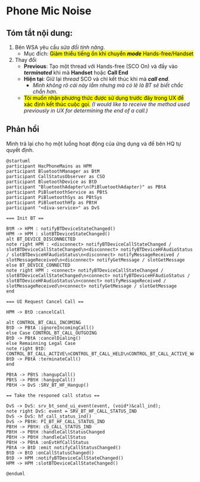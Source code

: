 # Phone Mic Noise

## Tóm tắt nội dung:

1. Bên WSA yêu cầu _sửa đổi tính năng_.
    - Mục đích: <mark>Giảm thiểu tiếng ồn khi chuyển ___mode___ Hands-free/Handset</mark>
1. Thay đổi
    - __Previous__: Tạo một thread với Hands-free (SCO On) và đầy vào ___terminated___ khi mà __Handset__ hoặc __Call End__
    - __Hiện tại__: Giữ lại _thread_ SCO và chỉ kết thúc khi mà ___call end___.
        - _Mình không rõ cái này lắm nhưng mà có lẽ là BT sẽ biết chắc chắn hơn._
    - <mark class=red>Tôi muốn nhận phương thức được sử dụng trước đây trong UX để xác định kết thúc cuộc gọi.</mark> _(I would like to receive the method used previously in UX for determining the end of a call.)_

## Phản hồi

Mình trả lại cho họ một luồng hoạt động của ứng dụng và để bên HQ tự quyết định.

```puml
@startuml
participant HacPhoneMains as HPM
participant BluetoothManager as BtM
participant CallStatusObserver as CSO
participant BluetoothDevice as BtD
participant "BluetoothAdapter\n(PiBluetoothAdapter)" as PBtA
participant PiBluetoothService as PBtS
participant PiBluetoothSys as PBtSys
participant PiBluetoothHfp as PBtH
participant "<diva-service>" as DvS

=== Init BT ==

BtM -> HPM : notifyBTDeviceStateChanged()
HPM -> HPM : slotBTDeviceStateChanged()
alt BT_DEVICE_DISCONNECTED
note right HPM : <disconnect> notifyBTDeviceCallStateChanged / slotBTDeviceCallStateChanged\n<disconnect> notifyBTDeviceHFAudioStatus / slotBTDeviceHFAudioStatus\n<disconnect> notifyMessageReceived / slotMessageReceived\n<disconnect> notifyGetMessage / slotGetMessage
else BT_DEVICE_CONNECTED
note right HPM : <connect> notifyBTDeviceCallStateChanged / slotBTDeviceCallStateChanged\n<connect> notifyBTDeviceHFAudioStatus / slotBTDeviceHFAudioStatus\n<connect> notifyMessageReceived / slotMessageReceived\n<connect> notifyGetMessage / slotGetMessage
end

=== UI Request Cancel Call ==

HPM -> BtD :cancelCall

alt CONTROL_BT_CALL_INCOMING
BtD -> PBtA :ignoreIncomingCall()
else Case CONTROL_BT_CALL_OUTGOING
BtD -> PBtA :cancelDialing()
else Remainning Legal Case
note right BtD: CONTROL_BT_CALL_ACTIVE\nCONTROL_BT_CALL_HELD\nCONTROL_BT_CALL_ACTIVE_WAIT\nCONTROL_BT_CALL_HELD_OUTGOING\nCONTROL_BT_CALL_ACTIVE_HELD
BtD -> PBtA :terminateCall()
end

PBtA -> PBtS :hangupCall()
PBtS -> PBtH :hangupCall()
PBtH -> DvS :SRV_BT_HF_Hangup()

== Take the responed call status ==

DvS -> DvS: srv_bt_send_ui_event(event, (void*)&call_ind);
note right DvS: event = SRV_BT_HF_CALL_STATUS_IND
DvS -> DvS: hf_call_status_ind()
DvS -> PBtH: PI_BT_HF_CALL_STATUS_IND
PBtH -> PBtH: cb_CALL_STATUS_IND
PBtH -> PBtH :handleCallStatusChanged
PBtH -> PBtH :handleCallStatus
PBtH -> PBtA :onEvtHfCallStatus
PBtA -> BtD :emit notifyCallStatusChanged()
BtD -> BtD :onCallStatusChanged()
BtD -> HPM :notifyBTDeviceCallStateChanged()
HPM -> HPM :slotBTDeviceCallStateChanged()

@enduml
```

